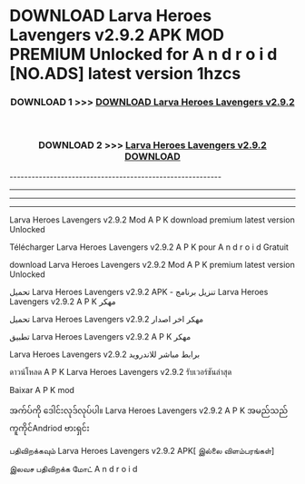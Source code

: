 # DOWNLOAD Larva Heroes Lavengers v2.9.2 APK MOD PREMIUM Unlocked for A n d r o i d [NO.ADS] latest version 1hzcs 



<div align="center">

<h3>DOWNLOAD 1 >>> <a href="https://getmod2.web.app/?judul=Larva Heroes Lavengers v2.9.2">DOWNLOAD Larva Heroes Lavengers v2.9.2</a></h3><br>

<h3>DOWNLOAD 2 >>> <a href="https://getmod2.web.app/?judul=Larva Heroes Lavengers v2.9.2">Larva Heroes Lavengers v2.9.2 DOWNLOAD </a></h3>

</div>
----------------------------------------------------------

----------------------------------------------------------

----------------------------------------------------------

----------------------------------------------------------

Larva Heroes Lavengers v2.9.2 Mod A P K download premium latest version Unlocked

Télécharger Larva Heroes Lavengers v2.9.2 A P K pour A n d r o i d Gratuit

download Larva Heroes Lavengers v2.9.2 Mod A P K premium latest version Unlocked

تحميل Larva Heroes Lavengers v2.9.2 APK - تنزيل برنامج Larva Heroes Lavengers v2.9.2 A P K مهكر

تحميل Larva Heroes Lavengers v2.9.2 مهكر اخر اصدار

تطبيق Larva Heroes Lavengers v2.9.2 A P K مهكر

Larva Heroes Lavengers v2.9.2 برابط مباشر للاندرويد

ดาวน์โหลด A P K Larva Heroes Lavengers v2.9.2 รับเวอร์ชันล่าสุด

Baixar A P K mod

အက်ပ်ကို ဒေါင်းလုဒ်လုပ်ပါ။ Larva Heroes Lavengers v2.9.2 A P K အမည်သည်ကူကိုင်Andriod ဗားရှင်း

பதிவிறக்கவும் Larva Heroes Lavengers v2.9.2 APK[ இல்லை விளம்பரங்கள்] 
 
இலவச பதிவிறக்க மோட் A n d r o i d



